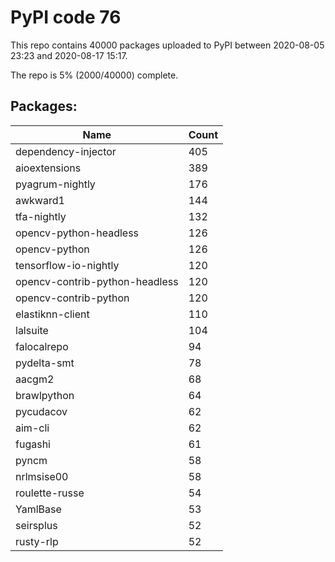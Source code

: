 # PyPI code 76

This repo contains 40000 packages uploaded to PyPI between 
2020-08-05 23:23 and 2020-08-17 15:17.

The repo is 5% (2000/40000) complete.

## Packages:

| Name  | Count |
| ----- | ----- |
| dependency-injector | 405 |
| aioextensions | 389 |
| pyagrum-nightly | 176 |
| awkward1 | 144 |
| tfa-nightly | 132 |
| opencv-python-headless | 126 |
| opencv-python | 126 |
| tensorflow-io-nightly | 120 |
| opencv-contrib-python-headless | 120 |
| opencv-contrib-python | 120 |
| elastiknn-client | 110 |
| lalsuite | 104 |
| falocalrepo | 94 |
| pydelta-smt | 78 |
| aacgm2 | 68 |
| brawlpython | 64 |
| pycudacov | 62 |
| aim-cli | 62 |
| fugashi | 61 |
| pyncm | 58 |
| nrlmsise00 | 58 |
| roulette-russe | 54 |
| YamlBase | 53 |
| seirsplus | 52 |
| rusty-rlp | 52 |


